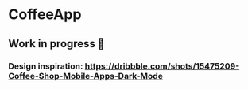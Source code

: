 # CoffeeApp

## Work in progress 🚧

### Design inspiration: https://dribbble.com/shots/15475209-Coffee-Shop-Mobile-Apps-Dark-Mode
